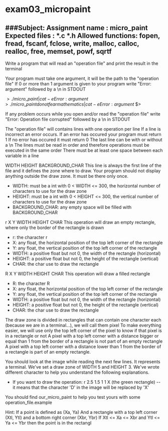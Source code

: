 # exam03\_micropaint

###Subject:
Assignment name  : micro\_paint
Expected files   : *.c *.h
Allowed functions: fopen, fread, fscanf, fclose, write, malloc, calloc, realloc, free, memset, powf, sqrtf
--------------------------------------------------------------------------------------

Write a program that will read an "operation file" and print the result in the terminal

Your program must take one argument, it will be the path to the "operation file"
If 0 or more than 1 argument is given to your program write "Error: argument" followed by a \n in STDOUT

$> ./micro\_paint | cat -e
Error: argument$
$> ./micro\_paint do not fear mathematics | cat -e
Error: argument$
$> 

If any problem occurs while you open and/or read the "operation file" write "Error: Operation file corrupted" followed by a \n in STDOUT

The "operation file" will contains lines with one operation per line
If a line is incorrect an error occurs.
If an error has occured your program must return 1
If no error has occured it must return 0
The last line can be with or without a \n
The lines must be read in order and therefore operations must be executed in the same order
There must be at least one space between each variable in a line

WIDTH HEIGHT BACKGROUND\_CHAR
This line is always the first line of the file and it defines the zone where to draw. Your program should not display anything outside the draw zone. It must be there only once.
- WIDTH: must be a int with 0 < WIDTH <= 300, the horizontal number of characters to use for the draw zone
- HEIGHT: must be a int with 0 < HEIGHT <= 300, the vertical number of characters to use for the draw zone 
- BACKGROUND\_CHAR: any empty space will be filled with BACKGROUND\_CHAR

r X Y WIDTH HEIGHT CHAR
This operation will draw an empty rectangle, where only the border of the rectangle is drawn
- r: the character r
- X: any float, the horizontal position of the top left corner of the rectangle
- Y: any float, the vertical position of the top left corner of the rectangle
- WIDTH: a positive float but not 0, the width of the rectangle (horizontal)
- HEIGHT: a positive float but not 0, the height of the rectangle (vertical)
- CHAR: the char use to draw the rectangle

R X Y WIDTH HEIGHT CHAR
This operation will draw a filled rectangle
- R: the character R
- X: any float, the horizontal position of the top left corner of the rectangle
- Y: any float, the vertical position of the top left corner of the rectangle
- WIDTH: a positive float but not 0, the width of the rectangle (horizontal)
- HEIGHT: a positive float but not 0, the height of the rectangle (vertical)
- CHAR: the char use to draw the rectangle

The draw zone is divided in rectangles that can contain one character each (because we are in a terminal...), we will call them pixel
To make everything easier, we will use only the top left corner of the pixel to know if that pixel is in a rectangle or not
A pixel with a top left corner with a distance bigger or equal than 1 from the border of a rectangle is not part of an empty rectangle 
A pixel with a top left corner with a distance lower than 1 from the border of a rectangle is part of an empty rectangle.

You should look at the image while reading the next few lines. It represents a terminal. We've set a draw zone of WIDTH 5 and HEIGHT 3.
We've wrote different character to help you understand the following explanations.
- If you want to draw the operation: r 2.5 1.5 1 1 X (the green rectangle)
-- it means that the character 'D' in the image will be replaced by 'X' 

You should find our\_micro\_paint to help you test yours with some operation\_file.example

Hint:
If a point is defined as (Xa, Ya)
And a rectangle with a top left corner (Xtl, Ytl) and a bottom right corner (Xbr, Ybr)
If Xtl <= Xa <= Xbr and Ytl <= Ya <= Ybr then the point is in the rectangl

